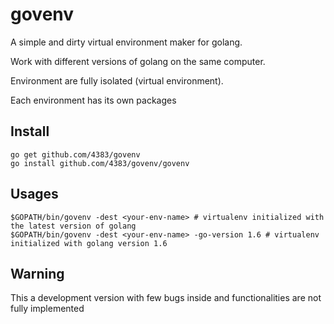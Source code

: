 # govenv
A simple and dirty virtual environment maker for golang.

Work with different versions of golang on the same computer.

Environment are fully isolated (virtual environment).

Each environment has its own packages

## Install
```shell
go get github.com/4383/govenv
go install github.com/4383/govenv/govenv
```

## Usages
```shell
$GOPATH/bin/govenv -dest <your-env-name> # virtualenv initialized with the latest version of golang
$GOPATH/bin/govenv -dest <your-env-name> -go-version 1.6 # virtualenv initialized with golang version 1.6 
```

## Warning
This a development version with few bugs inside and functionalities are not fully implemented
